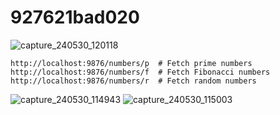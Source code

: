 # 927621bad020

![capture_240530_120118](https://github.com/kaniyamudhan/927621bad020/assets/112994943/7a4d2027-578c-4b66-97ed-5c9dd4a3e50c)

 ```http://localhost:9876/numbers/e  # Fetch even numbers 
http://localhost:9876/numbers/p  # Fetch prime numbers
 http://localhost:9876/numbers/f  # Fetch Fibonacci numbers
 http://localhost:9876/numbers/r  # Fetch random numbers

```
![capture_240530_114943](https://github.com/kaniyamudhan/927621bad020/assets/112994943/e762ea39-8ace-424f-8d12-b420dadb1714)
![capture_240530_115003](https://github.com/kaniyamudhan/927621bad020/assets/112994943/b042ff99-ca49-4d69-aab0-6d6fcf89cca2)


